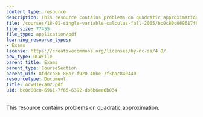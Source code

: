 ```yaml
---
content_type: resource
description: This resource contains problems on quadratic approximation.
file: /courses/18-01-single-variable-calculus-fall-2005/bc0c80c069617f656392db6b6ee6b034_ocw01exam2.pdf
file_size: 77455
file_type: application/pdf
learning_resource_types:
- Exams
license: https://creativecommons.org/licenses/by-nc-sa/4.0/
ocw_type: OCWFile
parent_title: Exams
parent_type: CourseSection
parent_uid: 8fdcca86-88a7-f920-40be-7f3bac840440
resourcetype: Document
title: ocw01exam2.pdf
uid: bc0c80c0-6961-7f65-6392-db6b6ee6b034
---
```

This resource contains problems on quadratic approximation.